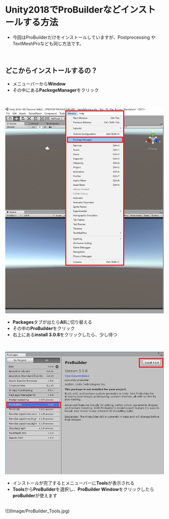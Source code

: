 # Unity2018でProBuilderなどインストールする方法
 - 今回はProBuilderだけをインストールしていますが、Postprocessing や TextMeshProなども同じ方法です。
<br>

## どこからインストールするの？
 - メニューバーから<b>Window</b>
 - その中にある<b>PackegeManager</b>をクリック
 <br>
 
![](Image/PackageManager.jpg)
<br>
 - <b>Packages</b>タブが出たら<b>All</b>に切り替える
 - その中の<b>ProBuilder</b>をクリック
 - 右上にある<b>install 3.0.8</b>をクリックしたら、少し待つ
<br>

![](Image/ProBuilder.jpg)
<br>

 - インストールが完了するとメニューバーに<b>Tools</b>が表示される
 - <b>Tools</b>から<b>ProBuilder</b>を選択し、<b>ProBuilder Window</b>をクリックしたら<b>proBuilder</b>が使えます
 
 <br>
 ![](Image/ProBuilder_Tools.jpg)
